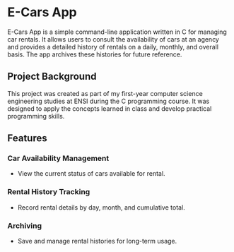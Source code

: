# E-Cars App
E-Cars App is a simple command-line application written in C for managing car rentals. It allows users to consult the availability of cars at an agency and provides a detailed history of rentals on a daily, monthly, and overall basis. The app archives these histories for future reference.

## Project Background

This project was created as part of my first-year computer science engineering studies at ENSI during the C programming course. It was designed to apply the concepts learned in class and develop practical programming skills.

## Features

### Car Availability Management
- View the current status of cars available for rental.

### Rental History Tracking
- Record rental details by day, month, and cumulative total.

### Archiving
- Save and manage rental histories for long-term usage.



